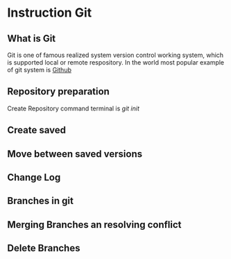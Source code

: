 # Instruction **Git**

## What is Git
Git is one of famous realized system version control working system, which is supported local  or remote respository. In the world most popular example of git system is [Github](https://Github.com)

## Repository preparation 
Create Repository command terminal is *git init* 
## Create saved 

## Move between saved versions

## Change Log

## Branches in git

## Merging Branches an resolving conflict

## Delete Branches
